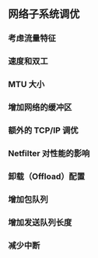 ## 网络子系统调优

### 考虑流量特征

### 速度和双工

### MTU 大小

### 增加网络的缓冲区

### 额外的 TCP/IP 调优

### Netfilter 对性能的影响

### 卸载（Offload）配置

### 增加包队列

### 增加发送队列长度

### 减少中断